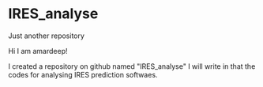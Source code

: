 # IRES_analyse
Just another repository

Hi I am amardeep!

I created a repository on github named "IRES_analyse"
I will write in that the codes for analysing IRES prediction softwaes.
